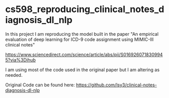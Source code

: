 # cs598_reproducing_clinical_notes_diagnosis_dl_nlp

In this project I am reproducing the model built in the paper "An empirical evaluation of deep learning for ICD-9 code assignment using MIMIC-III clinical notes" 

https://www.sciencedirect.com/science/article/abs/pii/S0169260718309945?via%3Dihub

I am using most of the code used in the original paper but I am altering as needed.

Original Code can be found here:
https://github.com/lsy3/clinical-notes-diagnosis-dl-nlp
